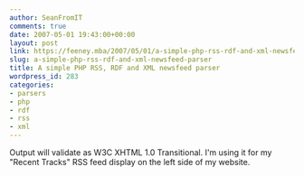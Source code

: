 ```yaml
---
author: SeanFromIT
comments: true
date: 2007-05-01 19:43:00+00:00
layout: post
link: https://feeney.mba/2007/05/01/a-simple-php-rss-rdf-and-xml-newsfeed-parser/
slug: a-simple-php-rss-rdf-and-xml-newsfeed-parser
title: A simple PHP RSS, RDF and XML newsfeed parser
wordpress_id: 283
categories:
- parsers
- php
- rdf
- rss
- xml
---
```


Output will validate as W3C XHTML 1.0 Transitional. I'm using it for my "Recent Tracks" RSS feed display on the left side of my website.
